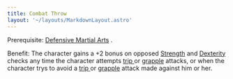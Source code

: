 ```yaml
---
title: Combat Throw
layout: '~/layouts/MarkdownLayout.astro'
---
```

Prerequisite: [ Defensive Martial Arts](/modern.d20.srd/feats/defensive.martial.arts) .

Benefit: The character gains a +2 bonus on opposed [ Strength](/modern.d20.srd/basics/ability.scores) and [ Dexterity](/modern.d20.srd/basics/ability.scores) checks any time the character
attempts [ trip ](/modern.d20.srd/combat/trip) or [ grapple](/modern.d20.srd/combat/grapple) attacks, or when the character trys to avoid
a [ trip ](/modern.d20.srd/combat/trip) or [ grapple](/modern.d20.srd/combat/grapple) attack made against him or her.

